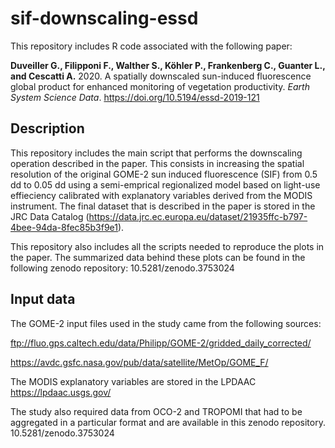 # sif-downscaling-essd

This repository includes R code associated with the following paper:

**Duveiller G., Filipponi F., Walther S., Köhler P., Frankenberg C., Guanter L., and Cescatti A.** 2020. A spatially downscaled sun-induced fluorescence global product for enhanced monitoring of vegetation productivity. _Earth System Science Data_. https://doi.org/10.5194/essd-2019-121

## Description
This repository includes the main script that performs the downscaling operation described in the paper. This consists in increasing the spatial resolution of the original GOME-2 sun induced fluorescence (SIF) from 0.5 dd to 0.05 dd using a semi-emprical regionalized model based on light-use effieciency calibrated with explanatory variables derived from the MODIS instrument. The final dataset that is described in the paper is stored in the JRC Data Catalog (https://data.jrc.ec.europa.eu/dataset/21935ffc-b797-4bee-94da-8fec85b3f9e1).

This repository also includes all the scripts needed to reproduce the plots in the paper. The summarized data behind these plots can be found in the following zenodo repository: 10.5281/zenodo.3753024

## Input data
The GOME-2 input files used in the study came from the following sources: 

ftp://fluo.gps.caltech.edu/data/Philipp/GOME-2/gridded_daily_corrected/

https://avdc.gsfc.nasa.gov/pub/data/satellite/MetOp/GOME_F/

The MODIS explanatory variables are stored in the LPDAAC
https://lpdaac.usgs.gov/

The study also required data from OCO-2 and TROPOMI that had to be aggregated in a particular format and are available in this zenodo repository. 10.5281/zenodo.3753024
